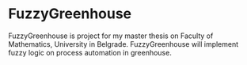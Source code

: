 # FuzzyGreenhouse
FuzzyGreenhouse is project for my master thesis on Faculty of Mathematics, University in Belgrade. FuzzyGreenhouse will implement fuzzy logic on process automation in greenhouse.

